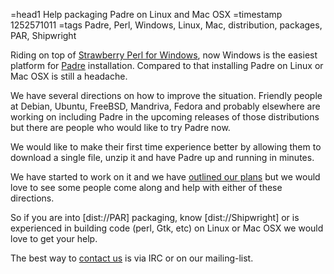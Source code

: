 =head1 Help packaging Padre on Linux and Mac OSX
=timestamp 1252571011
=tags Padre, Perl, Windows, Linux, Mac, distribution, packages, PAR, Shipwright

Riding on top of <a href="http://www.strawberryperl.com/">Strawberry Perl for Windows</a>, 
now Windows is the easiest platform for <a href="http://padre.perlide.org/">Padre</a> installation. 
Compared to that installing Padre on Linux or Mac OSX is still a headache.

We have several directions on how to improve the situation. Friendly people at 
Debian, Ubuntu, FreeBSD, Mandriva, Fedora and probably elsewhere are working on
including Padre in the upcoming releases of those distributions but there are
people who would like to try Padre now.

We would like to make their first time experience better by allowing them 
to download a single file, unzip it and have Padre up and running in minutes.

We have started to work on it and we have
<a href="http://padre.perlide.org/trac/wiki/Distribution">outlined our plans</a>
but we would love to see some people come along and help with either of these
directions.

So if you are into [dist://PAR] packaging, know [dist://Shipwright] or 
is experienced in building code (perl, Gtk, etc) on Linux or Mac OSX we 
would love to get your help.

The best way to <a href="http://padre.perlide.org/contact.html">contact us</a> 
is via IRC or on our mailing-list.

